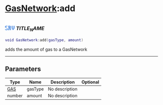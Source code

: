 # [GasNetwork](../gasnetwork/README.md):add

### <img src="../../.gitbook/assets/server.png" width="32" height="32" /> $TITLE_NAME$

```lua
void GasNetwork:add(gasType, amount)
```

adds the amount of gas to a GasNetwork<br>

-----------------
## Parameters

| Type   | Name | Description | Optional |
| ------ | ---- | ----------- | -------: |
| [GAS](../gas/README.md) | gasType | No description |  |
| number | amount | No description |  |
